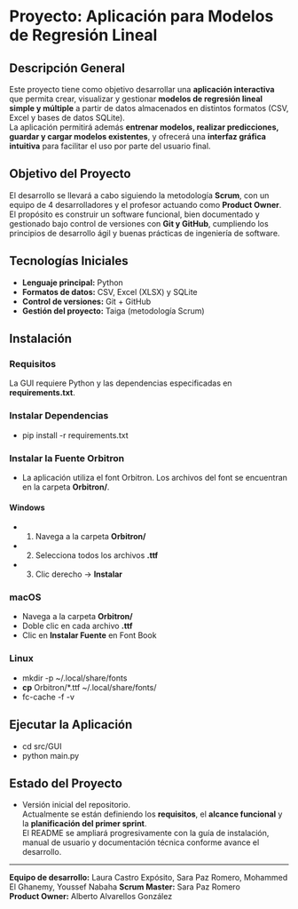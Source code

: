 # Proyecto: Aplicación para Modelos de Regresión Lineal

## Descripción General

Este proyecto tiene como objetivo desarrollar una **aplicación interactiva** que permita crear, visualizar y gestionar **modelos de regresión lineal simple y múltiple** a partir de datos almacenados en distintos formatos (CSV, Excel y bases de datos SQLite).  
La aplicación permitirá además **entrenar modelos, realizar predicciones, guardar y cargar modelos existentes**, y ofrecerá una **interfaz gráfica intuitiva** para facilitar el uso por parte del usuario final.

## Objetivo del Proyecto

El desarrollo se llevará a cabo siguiendo la metodología **Scrum**, con un equipo de 4 desarrolladores y el profesor actuando como **Product Owner**.  
El propósito es construir un software funcional, bien documentado y gestionado bajo control de versiones con **Git y GitHub**, cumpliendo los principios de desarrollo ágil y buenas prácticas de ingeniería de software.

## Tecnologías Iniciales

- **Lenguaje principal:** Python  
- **Formatos de datos:** CSV, Excel (XLSX) y SQLite  
- **Control de versiones:** Git + GitHub  
- **Gestión del proyecto:** Taiga (metodología Scrum)

## Instalación

### Requisitos

La GUI requiere Python y las dependencias especificadas en **requirements.txt**.

### Instalar Dependencias

- pip install -r requirements.txt

### Instalar la Fuente Orbitron

- La aplicación utiliza el font Orbitron. Los archivos del font se encuentran en la carpeta **Orbitron/**.

#### Windows

- 1. Navega a la carpeta **Orbitron/**
- 2. Selecciona todos los archivos **.ttf**
- 3. Clic derecho -> **Instalar**

### macOS

- Navega a la carpeta **Orbitron/**
- Doble clic en cada archivo **.ttf**
- Clic en **Instalar Fuente** en Font Book

### Linux

- mkdir -p ~/.local/share/fonts
- **cp** Orbitron/*.ttf ~/.local/share/fonts/
- fc-cache -f -v

## Ejecutar la Aplicación

- cd src/GUI
- python main.py

## Estado del Proyecto

- Versión inicial del repositorio.  
Actualmente se están definiendo los **requisitos**, el **alcance funcional** y la **planificación del primer sprint**.  
El README se ampliará progresivamente con la guía de instalación, manual de usuario y documentación técnica conforme avance el desarrollo.


---


**Equipo de desarrollo:** Laura Castro Expósito, Sara Paz Romero, Mohammed El Ghanemy, Youssef Nabaha 
**Scrum Master:** Sara Paz Romero  
**Product Owner:** Alberto Alvarellos González
